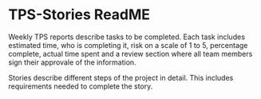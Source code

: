# TPS-Stories ReadME

Weekly TPS reports describe tasks to be completed.  Each task includes estimated time, who is completing it, risk on a scale of 1 to 5, percentage complete, actual time spent and a review section where all team members sign their approvale of the information.

Stories describe different steps of the project in detail.  This includes requirements needed to complete the story.
